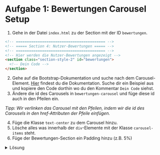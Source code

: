 # Aufgabe 1: Bewertungen Carousel Setup

1. Gehe in der Datei `index.html` zu der Section mit der ID `bewertungen`.

```html
<!-- ========================================= -->
<!-- ===== Section 4: Nutzer-Bewertungen ===== -->
<!-- ========================================= -->
<!-- Hier werden die Nutzer-Bewertungen angezeigt -->
<section class="section-style-2" id="bewertungen">
  <!-- Dein Code -->
</section>
```

2. Gehe auf die Bootstrap-Dokumentation und suche nach dem Carousel-Element. [Hier](https://getbootstrap.com/docs/5.0/components/carousel/) findest du die Dokumentation. Suche dir ein Beispiel aus und kopiere den Code dorthin wo du den Kommentar `Dein Code` siehst.
3. Ändere die id des Carousels in `bewertungen-carousel` und füge diese id auch in den Pfeilen ein.

_Tipp: Wir verlinken das Carousel mit den Pfeilen, indem wir die id des Carousels in den href-Attributen der Pfeile einfügen._

4. Füge die Klasse `text-center` zu dem Carousel hinzu.
5. Lösche alles was innerhalb der `div`-Elemente mit der Klasse `carousel-items` steht.
6. Füge der Bewertungen-Section ein Padding hinzu (z.B. 5%)

<details>
<summary>Lösung</summary>

#### index.html

```html
<section class="section-style-2" id="bewertungen">
  <!-- In dieser Section werden die Nutzer-Bewertungen angezeigt. Dafür nutzen wir die Bootstrap-Klasse "carousel" -->
  <div class="carousel slide text-center" id="bewertungen-carousel">
    <div class="carousel-inner">
      <!-- Hier spezifizieren wir die einzelnen Bewertungen. Dafür verwenden wir die Bootstrap-Klasse "carousel-item" -->
      <div class="carousel-item active">
        <!-- Bewertung 1 -->
      </div>
      <div class="carousel-item">
        <!-- Bewertung 2 -->
      </div>
    </div>
    <!-- Hier spezifizieren wir die Pfeile, mit denen der Nutzer zwischen den einzelnen Bewertungen wechseln kann -->
    <a
      class="carousel-control-prev"
      href="#bewertungen-carousel"
      role="button"
      data-slide="prev"
    >
      <span class="carousel-control-prev-icon"></span>
    </a>
    <a
      class="carousel-control-next"
      href="#bewertungen-carousel"
      role="button"
      data-slide="next"
    >
      <span class="carousel-control-next-icon"></span>
    </a>
  </div>
</section>
```

#### style.css

```css
/* ================================== */
/* ===== Section 4: Bewertungen ===== */
/* ================================== */
#bewertungen {
  padding: 5%;
}
```

</details>
